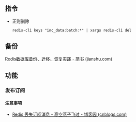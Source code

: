 ## 指令

- 正则删除

  `redis-cli keys "inc_data:batch:*" | xargs redis-cli del`

## 备份

[Redis数据库备份、迁移、恢复实践 - 简书 (jianshu.com)](https://www.jianshu.com/p/c11ea24670f4)

## 功能

### 发布订阅

#### 注意事项

- [Redis 丢失订阅消息 - 高空燕子飞过 - 博客园 (cnblogs.com)](https://www.cnblogs.com/zhangjd/p/13372125.html)

